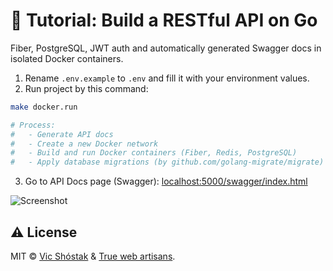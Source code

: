 # 📖 Tutorial: Build a RESTful API on Go

Fiber, PostgreSQL, JWT auth and automatically generated Swagger docs in isolated Docker containers.

1. Rename `.env.example` to `.env` and fill it with your environment values.
2. Run project by this command:

```bash
make docker.run

# Process:
#   - Generate API docs
#   - Create a new Docker network
#   - Build and run Docker containers (Fiber, Redis, PostgreSQL)
#   - Apply database migrations (by github.com/golang-migrate/migrate)
```

3. Go to API Docs page (Swagger): [localhost:5000/swagger/index.html](http://localhost:5000/swagger/index.html)

![Screenshot](https://user-images.githubusercontent.com/11155743/111316852-ace5c600-8674-11eb-8936-e1d88c58a6fa.png)

## ⚠️ License

MIT &copy; [Vic Shóstak](https://github.com/koddr) & [True web artisans](https://1wa.co/).
